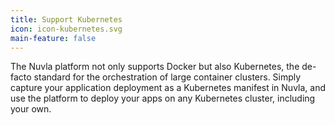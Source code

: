 ```yaml
---
title: Support Kubernetes
icon: icon-kubernetes.svg
main-feature: false
---
```


The Nuvla platform not only supports Docker but also Kubernetes, the de-facto standard for the orchestration of large container clusters. Simply capture your application deployment as a Kubernetes manifest in Nuvla, and use the platform to deploy your apps on any Kubernetes cluster, including your own.
